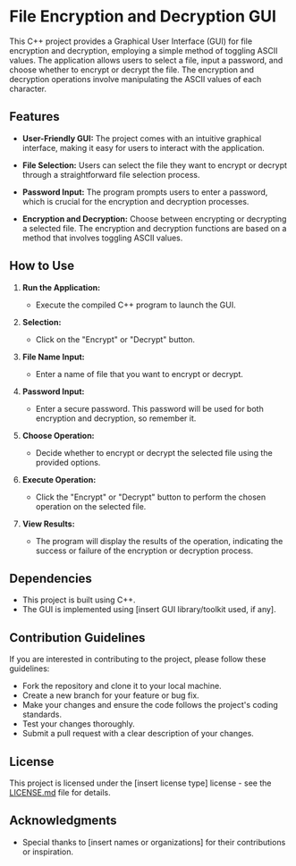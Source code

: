 # File Encryption and Decryption GUI

This C++ project provides a Graphical User Interface (GUI) for file encryption and decryption, employing a simple method of toggling ASCII values. The application allows users to select a file, input a password, and choose whether to encrypt or decrypt the file. The encryption and decryption operations involve manipulating the ASCII values of each character.

## Features

- **User-Friendly GUI:** The project comes with an intuitive graphical interface, making it easy for users to interact with the application.

- **File Selection:** Users can select the file they want to encrypt or decrypt through a straightforward file selection process.

- **Password Input:** The program prompts users to enter a password, which is crucial for the encryption and decryption processes.

- **Encryption and Decryption:** Choose between encrypting or decrypting a selected file. The encryption and decryption functions are based on a method that involves toggling ASCII values.

## How to Use

1. **Run the Application:**
   - Execute the compiled C++ program to launch the GUI.

2. **Selection:**
   - Click on the "Encrypt" or "Decrypt" button.
     
3. **File Name Input:**
   - Enter a name of file that you want to encrypt or decrypt.

3. **Password Input:**
   - Enter a secure password. This password will be used for both encryption and decryption, so remember it.

4. **Choose Operation:**
   - Decide whether to encrypt or decrypt the selected file using the provided options.

5. **Execute Operation:**
   - Click the "Encrypt" or "Decrypt" button to perform the chosen operation on the selected file.

6. **View Results:**
   - The program will display the results of the operation, indicating the success or failure of the encryption or decryption process.

## Dependencies

- This project is built using C++.
- The GUI is implemented using [insert GUI library/toolkit used, if any].

## Contribution Guidelines

If you are interested in contributing to the project, please follow these guidelines:

- Fork the repository and clone it to your local machine.
- Create a new branch for your feature or bug fix.
- Make your changes and ensure the code follows the project's coding standards.
- Test your changes thoroughly.
- Submit a pull request with a clear description of your changes.

## License

This project is licensed under the [insert license type] license - see the [LICENSE.md](LICENSE.md) file for details.

## Acknowledgments

- Special thanks to [insert names or organizations] for their contributions or inspiration.
